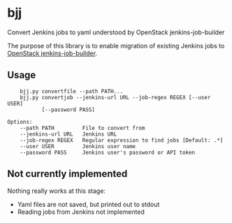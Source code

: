 # bjj
Convert Jenkins jobs to yaml understood by OpenStack jenkins-job-builder

The purpose of this library is to enable migration of existing Jenkins jobs to [OpenStack jenkins-job-builder](http://docs.openstack.org/infra/jenkins-job-builder/).

## Usage

```
    bjj.py convertfile --path PATH...
    bjj.py convertjob --jenkins-url URL --job-regex REGEX [--user USER]
           [--password PASS]

Options:
    --path PATH         File to convert from
    --jenkins-url URL   Jenkins URL
    --job-regex REGEX   Regular expression to find jobs [Default: .*]
    --user USER         Jenkins user name
    --password PASS     Jenkins user's password or API token
```

## Not currently implemented

Nothing really works at this stage:
* Yaml files are not saved, but printed out to stdout
* Reading jobs from Jenkins not implemented

